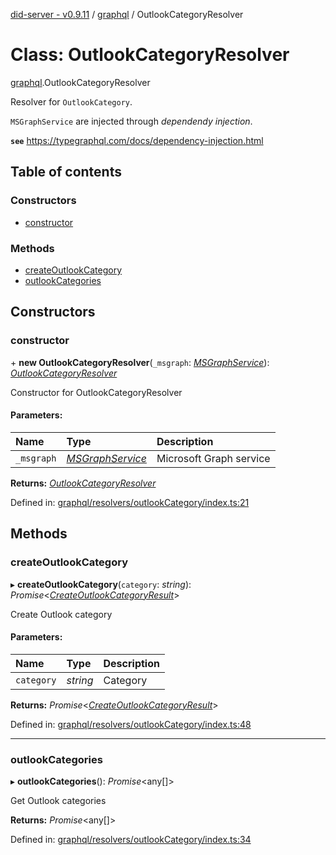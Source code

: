 [did-server - v0.9.11](../README.md) / [graphql](../modules/graphql.md) / OutlookCategoryResolver

# Class: OutlookCategoryResolver

[graphql](../modules/graphql.md).OutlookCategoryResolver

Resolver for `OutlookCategory`.

`MSGraphService` are injected through
_dependendy injection_.

**`see`** https://typegraphql.com/docs/dependency-injection.html

## Table of contents

### Constructors

- [constructor](graphql.outlookcategoryresolver.md#constructor)

### Methods

- [createOutlookCategory](graphql.outlookcategoryresolver.md#createoutlookcategory)
- [outlookCategories](graphql.outlookcategoryresolver.md#outlookcategories)

## Constructors

### constructor

\+ **new OutlookCategoryResolver**(`_msgraph`: [*MSGraphService*](services.msgraphservice.md)): [*OutlookCategoryResolver*](graphql.outlookcategoryresolver.md)

Constructor for OutlookCategoryResolver

#### Parameters:

Name | Type | Description |
:------ | :------ | :------ |
`_msgraph` | [*MSGraphService*](services.msgraphservice.md) | Microsoft Graph service    |

**Returns:** [*OutlookCategoryResolver*](graphql.outlookcategoryresolver.md)

Defined in: [graphql/resolvers/outlookCategory/index.ts:21](https://github.com/Puzzlepart/did/blob/dev/server/graphql/resolvers/outlookCategory/index.ts#L21)

## Methods

### createOutlookCategory

▸ **createOutlookCategory**(`category`: *string*): *Promise*<[*CreateOutlookCategoryResult*](graphql.createoutlookcategoryresult.md)\>

Create Outlook category

#### Parameters:

Name | Type | Description |
:------ | :------ | :------ |
`category` | *string* | Category    |

**Returns:** *Promise*<[*CreateOutlookCategoryResult*](graphql.createoutlookcategoryresult.md)\>

Defined in: [graphql/resolvers/outlookCategory/index.ts:48](https://github.com/Puzzlepart/did/blob/dev/server/graphql/resolvers/outlookCategory/index.ts#L48)

___

### outlookCategories

▸ **outlookCategories**(): *Promise*<any[]\>

Get Outlook categories

**Returns:** *Promise*<any[]\>

Defined in: [graphql/resolvers/outlookCategory/index.ts:34](https://github.com/Puzzlepart/did/blob/dev/server/graphql/resolvers/outlookCategory/index.ts#L34)

